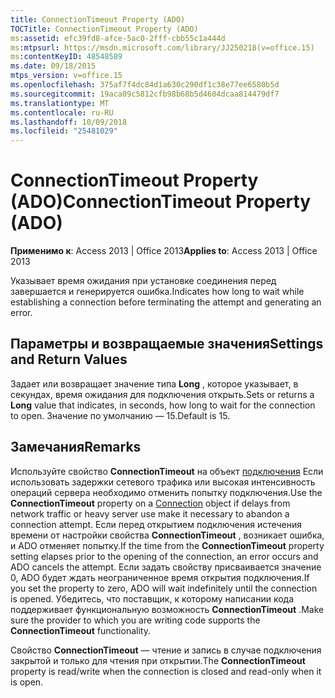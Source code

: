 ```yaml
---
title: ConnectionTimeout Property (ADO)
TOCTitle: ConnectionTimeout Property (ADO)
ms:assetid: efc39fd8-afce-5ac0-2fff-cbb55c1a444d
ms:mtpsurl: https://msdn.microsoft.com/library/JJ250218(v=office.15)
ms:contentKeyID: 48548589
ms.date: 09/18/2015
mtps_version: v=office.15
ms.openlocfilehash: 375af7f4dc84d1a630c290df1c38e77ee6580b5d
ms.sourcegitcommit: 19aca09c5812cfb98b68b5d4604dcaa814479df7
ms.translationtype: MT
ms.contentlocale: ru-RU
ms.lasthandoff: 10/09/2018
ms.locfileid: "25481029"
---
```

# <a name="connectiontimeout-property-ado"></a><span data-ttu-id="3be97-102">ConnectionTimeout Property (ADO)</span><span class="sxs-lookup"><span data-stu-id="3be97-102">ConnectionTimeout Property (ADO)</span></span>


<span data-ttu-id="3be97-103">**Применимо к**: Access 2013 | Office 2013</span><span class="sxs-lookup"><span data-stu-id="3be97-103">**Applies to**: Access 2013 | Office 2013</span></span>

<span data-ttu-id="3be97-104">Указывает время ожидания при установке соединения перед завершается и генерируется ошибка.</span><span class="sxs-lookup"><span data-stu-id="3be97-104">Indicates how long to wait while establishing a connection before terminating the attempt and generating an error.</span></span>

## <a name="settings-and-return-values"></a><span data-ttu-id="3be97-105">Параметры и возвращаемые значения</span><span class="sxs-lookup"><span data-stu-id="3be97-105">Settings and Return Values</span></span>

<span data-ttu-id="3be97-106">Задает или возвращает значение типа **Long** , которое указывает, в секундах, время ожидания для подключения открыть.</span><span class="sxs-lookup"><span data-stu-id="3be97-106">Sets or returns a **Long** value that indicates, in seconds, how long to wait for the connection to open.</span></span> <span data-ttu-id="3be97-107">Значение по умолчанию — 15.</span><span class="sxs-lookup"><span data-stu-id="3be97-107">Default is 15.</span></span>

## <a name="remarks"></a><span data-ttu-id="3be97-108">Замечания</span><span class="sxs-lookup"><span data-stu-id="3be97-108">Remarks</span></span>

<span data-ttu-id="3be97-109">Используйте свойство **ConnectionTimeout** на объект [подключения](connection-object-ado.md) Если использовать задержки сетевого трафика или высокая интенсивность операций сервера необходимо отменить попытку подключения.</span><span class="sxs-lookup"><span data-stu-id="3be97-109">Use the **ConnectionTimeout** property on a [Connection](connection-object-ado.md) object if delays from network traffic or heavy server use make it necessary to abandon a connection attempt.</span></span> <span data-ttu-id="3be97-110">Если перед открытием подключения истечения времени от настройки свойства **ConnectionTimeout** , возникает ошибка, и ADO отменяет попытку.</span><span class="sxs-lookup"><span data-stu-id="3be97-110">If the time from the **ConnectionTimeout** property setting elapses prior to the opening of the connection, an error occurs and ADO cancels the attempt.</span></span> <span data-ttu-id="3be97-111">Если задать свойству присваивается значение 0, ADO будет ждать неограниченное время открытия подключения.</span><span class="sxs-lookup"><span data-stu-id="3be97-111">If you set the property to zero, ADO will wait indefinitely until the connection is opened.</span></span> <span data-ttu-id="3be97-112">Убедитесь, что поставщик, к которому написании кода поддерживает функциональную возможность **ConnectionTimeout** .</span><span class="sxs-lookup"><span data-stu-id="3be97-112">Make sure the provider to which you are writing code supports the **ConnectionTimeout** functionality.</span></span>

<span data-ttu-id="3be97-113">Свойство **ConnectionTimeout** — чтение и запись в случае подключения закрытой и только для чтения при открытии.</span><span class="sxs-lookup"><span data-stu-id="3be97-113">The **ConnectionTimeout** property is read/write when the connection is closed and read-only when it is open.</span></span>

